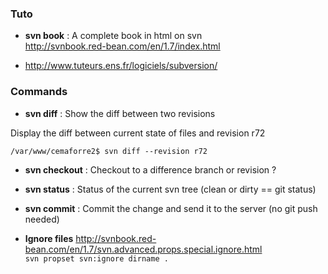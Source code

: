 ### Tuto
* **svn book** : A complete book in html on svn    
http://svnbook.red-bean.com/en/1.7/index.html

* http://www.tuteurs.ens.fr/logiciels/subversion/


### Commands
* **svn diff** : Show the diff between two revisions   

Display the diff between current state of files and revision r72
```
/var/www/cemaforre2$ svn diff --revision r72
```

* **svn checkout** : Checkout to a difference branch or revision ?
* **svn status** : Status of the current svn tree (clean or dirty == git status)
* **svn commit** : Commit the change and send it to the server (no git push needed)

* **Ignore files**
http://svnbook.red-bean.com/en/1.7/svn.advanced.props.special.ignore.html   
````svn propset svn:ignore dirname .````



